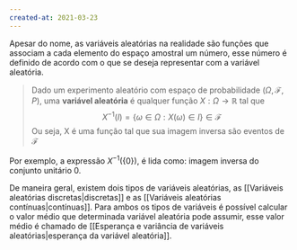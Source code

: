 ```yaml
---
created-at: 2021-03-23
---
```

Apesar do nome, as variáveis aleatórias na realidade são funções que associam a cada elemento do espaço amostral um número, esse número é definido de acordo com o que se deseja representar com a variável aleatória.
> Dado um experimento aleatório com espaço de probabilidade ($\Omega, \mathcal{F}, P$), uma **variável aleatória** é qualquer função $X:\Omega\rightarrow\mathbb{R}$ tal que
$$X^{-1}(I)=\{\omega\in\Omega:X(\omega)\in I\}\in\mathcal{F}$$
>Ou seja, X é uma função tal que sua imagem inversa são eventos de $\mathcal{F}$

Por exemplo, a expressão $X^{-1}(\{0\})$, é lida como: imagem inversa do conjunto unitário $0$.

De maneira geral, existem dois tipos de variáveis aleatórias, as [[Variáveis aleatórias discretas|discretas]] e as [[Variáveis aleatórias contínuas|contínuas]]. Para ambos os tipos de variáveis é possível calcular o valor médio que determinada variável aleatória pode assumir, esse valor médio é chamado de [[Esperança e variância de variáveis aleatórias|esperança da variável aleatória]].